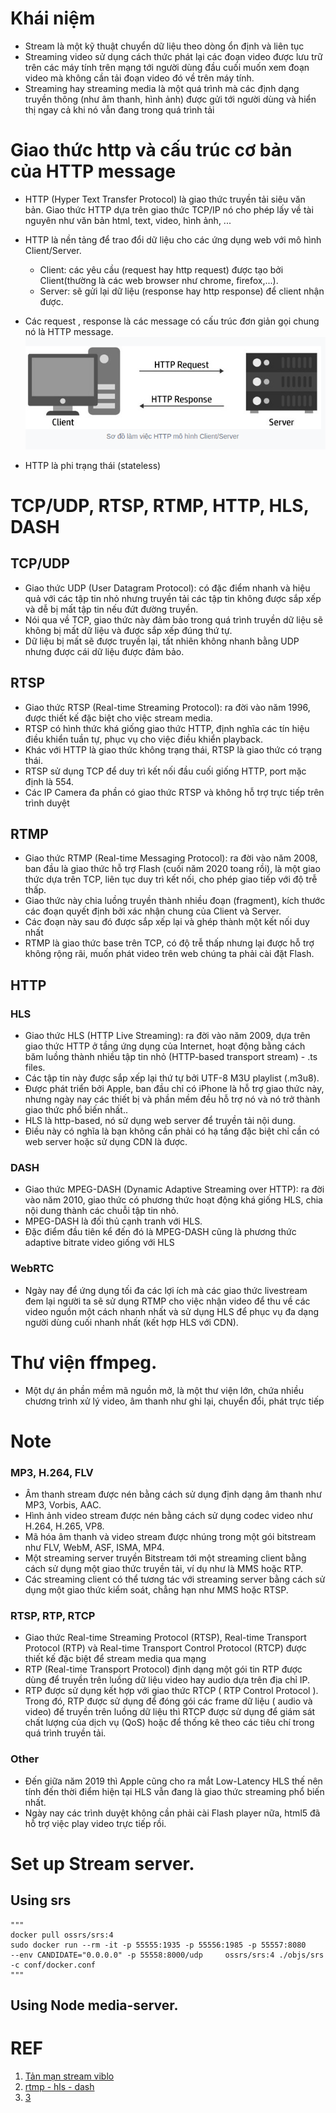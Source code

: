 # Khái niệm
+ Stream là một kỹ thuật chuyển dữ liệu theo dòng ổn định và liên tục
+ Streaming video sử dụng cách thức phát lại các đoạn video được lưu trữ trên các máy tính trên mạng tới người dùng đầu cuối muốn xem đoạn video mà không cần tải đoạn video đó về trên máy tính.
+ Streaming hay streaming media là một quá trình mà các định dạng truyền thông (như âm thanh, hình ảnh) được gửi tới người dùng và hiển thị ngay cả khi nó vẫn đang trong quá trình tải


# Giao thức http và cấu trúc cơ bản của HTTP message
+ HTTP (Hyper Text Transfer Protocol) là giao thức truyền tải siêu văn bản. Giao thức HTTP
dựa trên giao thức TCP/IP nó cho phép lấy về tài nguyên như văn bản html, text, video, hình ảnh, ...
+ HTTP là nền tảng để trao đổi dữ liệu cho các ứng dụng web với mô hình Client/Server.
    + Client: các yêu cầu (request hay http request) được tạo bởi Client(thường là các web browser như chrome, firefox,...).
    + Server: sẽ gửi lại dữ liệu (response hay http response) để client nhận được.
+ Các request , response là các message có cấu trúc đơn giản gọi chung nó là HTTP message.
![http](image/http_la_gi.png)

+ HTTP là phi trạng thái (stateless)

# TCP/UDP, RTSP, RTMP, HTTP, HLS, DASH
## TCP/UDP
+ Giao thức UDP (User Datagram Protocol): có đặc điểm nhanh và hiệu quả với các tập tin nhỏ nhưng truyền tải các tập tin không được sắp xếp và dễ bị mất tập tin nếu đứt đường truyền.
+ Nói qua về TCP, giao thức này đảm bảo trong quá trình truyền dữ liệu sẽ không bị mất dữ liệu và được sắp xếp đúng thứ tự.
+ Dữ liệu bị mất sẽ được truyền lại, tất nhiên không nhanh bằng UDP nhưng được cái dữ liệu được đảm bảo.

## RTSP
+ Giao thức RTSP (Real-time Streaming Protocol): ra đời vào năm 1996, được thiết kế đặc biệt cho việc stream media.
+ RTSP có hình thức khá giống giao thức HTTP, định nghĩa các tín hiệu điều khiển tuần tự, phục vụ cho việc điều khiển playback.
+ Khác với HTTP là giao thức không trạng thái, RTSP là giao thức có trạng thái.
+ RTSP sử dụng TCP để duy trì kết nối đầu cuối giống HTTP, port mặc định là 554.
+ Các IP Camera đa phần có giao thức RTSP và không hỗ trợ trực tiếp trên trình duyệt

## RTMP
+ Giao thức RTMP (Real-time Messaging Protocol): ra đời vào năm 2008, ban đầu là giao thức hỗ trợ Flash (cuối năm 2020 toang rồi), là một giao thức dựa trên TCP, liên tục duy trì kết nối, cho phép giao tiếp với độ trễ thấp.
+ Giao thức này chia luồng truyền thành nhiều đoạn (fragment), kích thước các đoạn quyết định bởi xác nhận chung của Client và Server.
+ Các đoạn này sau đó được sắp xếp lại và ghép thành một kết nối duy nhất
+ RTMP là giao thức base trên TCP, có độ trễ thấp nhưng lại được hỗ trợ không rộng rãi, muốn phát video trên web chúng ta phải cài đặt Flash.

## HTTP
### HLS
+ Giao thức HLS (HTTP Live Streaming): ra đời vào năm 2009, dựa trên giao thức HTTP ở tầng ứng dụng của Internet, hoạt động bằng cách băm luồng thành nhiều tập tin nhỏ (HTTP-based transport stream) - .ts files.
+ Các tập tin này được sắp xếp lại thứ tự bởi UTF-8 M3U playlist (.m3u8).
+ Được phát triển bởi Apple, ban đầu chỉ có iPhone là hỗ trợ giao thức này, nhưng ngày nay các thiết bị và phần mềm đều hỗ trợ nó và nó trở thành giao thức phổ biến nhất..
+ HLS là http-based, nó sử dụng web server để truyền tải nội dung.
+ Điều này có nghĩa là bạn không cần phải có hạ tầng đặc biệt chỉ cần có web server hoặc sử dụng CDN là được.

### DASH 
+ Giao thức MPEG-DASH (Dynamic Adaptive Streaming over HTTP): ra đời vào năm 2010, giao thức có phương thức hoạt động khá giống HLS, chia nội dung thành các chuỗi tập tin nhỏ.
+ MPEG-DASH là đối thủ cạnh tranh với HLS.
+ Đặc điểm đầu tiên kể đến đó là MPEG-DASH cũng là phương thức adaptive bitrate video giống với HLS

### WebRTC
+ Ngày nay để ứng dụng tối đa các lợi ích mà các giao thức livestream đem lại người ta sẽ sử dụng RTMP cho việc nhận video để thu về các video nguồn một cách nhanh nhất và sử dụng HLS để phục vụ đa dạng người dùng cuối nhanh nhất (kết hợp HLS với CDN).
# Thư viện ffmpeg.
+ Một dự án phần mềm mã nguồn mở, là một thư viện lớn, chứa nhiều chương trình xử lý video, âm thanh như ghi lại, chuyển đổi, phát trực tiếp


# Note 
### MP3, H.264, FLV
  + Âm thanh stream được nén bằng cách sử dụng định dạng âm thanh như MP3, Vorbis, AAC.
  + Hình ảnh video stream được nén bằng cách sử dụng codec video như H.264, H.265, VP8.
  + Mã hóa âm thanh và video stream được nhúng trong một gói bitstream như FLV, WebM, ASF, ISMA, MP4.
  + Một streaming server truyền Bitstream tới một streaming client bằng cách sử dụng một giao thức truyền tải, ví dụ như là MMS hoặc RTP.
  + Các streaming client có thể tương tác với streaming server bằng cách sử dụng một giao thức kiểm soát, chẳng hạn như MMS hoặc RTSP.
### RTSP, RTP, RTCP
+ Giao thức Real-time Streaming Protocol (RTSP), Real-time Transport Protocol (RTP) và Real-time Transport Control Protocol (RTCP) được thiết kế đặc biệt để stream media qua mạng
+ RTP (Real-time Transport Protocol) định dạng một gói tin RTP được dùng để truyền trên luồng dữ liệu video hay audio dựa trên địa chỉ IP.
+ RTP được sử dụng kết hợp với giao thức RTCP ( RTP Control Protocol ). Trong đó, RTP được sử dụng để đóng gói các frame dữ liệu ( audio và video) để truyền trên luồng dữ liệu thì RTCP được sử dụng để giám sát chất lượng của dịch vụ (QoS) hoặc để thống kê theo các tiêu chí trong quá trình truyền tải.
### Other
+ Đến giữa năm 2019 thì Apple cũng cho ra mắt Low-Latency HLS thế nên tính đến thời điểm hiện tại HLS vẫn đang là giao thức streaming phổ biến nhất.
+ Ngày nay các trình duyệt không cần phải cài Flash player nữa, html5 đã hỗ trợ việc play video trực tiếp rồi.


# Set up Stream server.
## Using srs
```commandline
"""
docker pull ossrs/srs:4
sudo docker run --rm -it -p 55555:1935 -p 55556:1985 -p 55557:8080     --env CANDIDATE="0.0.0.0" -p 55558:8000/udp     ossrs/srs:4 ./objs/srs -c conf/docker.conf
"""
```
## Using Node media-server.

# REF
1. [Tản mạn stream viblo](https://viblo.asia/p/tan-man-mot-chut-ve-ky-thuat-streaming-4P856q9BlY3)
2. [rtmp - hls - dash](https://sumuoi.mobi/rtmp-la-gi/)
3. [3](https://sites.google.com/site/embedded247/npcourse/tim-hieu-ky-thuat-video-streaming)
